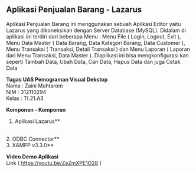 ## Aplikasi Penjualan Barang - Lazarus

Aplikasi Penjualan Barang ini menggunakan sebuah Aplikasi Editor yaitu Lazarus yang dikoneksikan dengan Server Database (MySQL). Didalam di aplikasi ini terdiri dari beberapa Menu : Menu File ( Login, Logout, Exit ), Menu Data Master ( Data Barang, Data Kategori Barang, Data Customer ), Menu Transaksi ( Transaksi, Detail Transaksi ) dan Menu Laporan ( Laporan dari Menu Transaksi, Data Master ). Diaplikasi ini bisa mengkonfigurasi kan seperti Tambah Data, Ubah Data, Cari Data, Hapus Data dan juga Cetak Data 

**Tugas UAS Pemograman Visual Dekstop**
</br>
Nama  : Zaini Muhtarom
</br>
NIM   : 312110294
</br>
Kelas : TI.21.A3
</br>

**Komponen - Komponen**
1. Aplikasi Lazarus**
</br>
2. ODBC Connector**
</br>
3. XAMPP v3.3.0**
</br>

**Video Demo Aplikasi**
</br>
Link ( https://youtu.be/ZaZmXPE1O28 )
